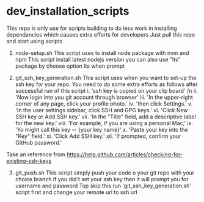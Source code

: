 # dev_installation_scripts

This repo is only use for scripts building to do less work in installing dependancies which causes extra efforts for developers
Just pull this repo and start using scripts

1. node-setup.sh
  This script uses to install node package with nvm and npm
  This script install latest nodejs version
  you can also use "lts" package by choose option lts when prompt
  
2. git_ssh_key_generation.sh
  This script uses when you want to set-up the ssh key for your repo.
  You need to do some extra efforts as follows after successful run of this script
  i.    'ssh key is copied on your clip board' /n
  ii.   'Now login into you git account through browser'
  iii.  'In the upper-right corner of any page, click your profile photo.'
  iv.   'then click Settings.'
  v.    'In the user settings sidebar, click SSH and GPG keys.'
  vi.   'Click New SSH key or Add SSH key.'
  vii.  'In the "Title" field, add a descriptive label for the new key.' 
  viii. 'For example, if you are using a personal Mac,' 
  ix.   'Yo might call this key -- {your key name}'
  x.    'Paste your key into the "Key" field.'
  xi.   'Click Add SSH key.'
  xii.  'If prompted, confirm your GitHub password.'
  
  Take an reference from https://help.github.com/articles/checking-for-existing-ssh-keys
 
 3. git_push.sh
  This script simply push your code o your git repo with your choice branch
  If you did't set your ssh key then it will prompt you for username and password
  Top skip this run 'git_ssh_key_generation.sh' script first and change your remote url to ssh url
  

